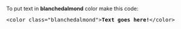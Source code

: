 To put text in <b>blanchedalmond</b> color make this code:
<pre>&lt;color class="blanchedalmond"&gt;<b>Text goes here!</b>&lt;/color&gt;</pre>
